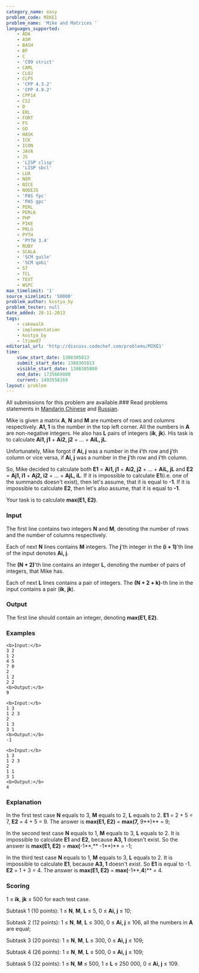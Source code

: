 ```yaml
---
category_name: easy
problem_code: MIKE1
problem_name: 'Mike and Matrices '
languages_supported:
    - ADA
    - ASM
    - BASH
    - BF
    - C
    - 'C99 strict'
    - CAML
    - CLOJ
    - CLPS
    - 'CPP 4.3.2'
    - 'CPP 4.9.2'
    - CPP14
    - CS2
    - D
    - ERL
    - FORT
    - FS
    - GO
    - HASK
    - ICK
    - ICON
    - JAVA
    - JS
    - 'LISP clisp'
    - 'LISP sbcl'
    - LUA
    - NEM
    - NICE
    - NODEJS
    - 'PAS fpc'
    - 'PAS gpc'
    - PERL
    - PERL6
    - PHP
    - PIKE
    - PRLG
    - PYTH
    - 'PYTH 3.4'
    - RUBY
    - SCALA
    - 'SCM guile'
    - 'SCM qobi'
    - ST
    - TCL
    - TEXT
    - WSPC
max_timelimit: '1'
source_sizelimit: '50000'
problem_author: kostya_by
problem_tester: null
date_added: 28-11-2013
tags:
    - cakewalk
    - implementation
    - kostya_by
    - ltime07
editorial_url: 'http://discuss.codechef.com/problems/MIKE1'
time:
    view_start_date: 1388305813
    submit_start_date: 1388305813
    visible_start_date: 1388305800
    end_date: 1735669800
    current: 1493558169
layout: problem
---
```

All submissions for this problem are available.###  Read problems statements in [Mandarin Chinese](http://www.codechef.com/download/translated/LTIME07/mandarin/MIKE1.pdf) and [Russian](http://www.codechef.com/download/translated/LTIME07/russian/MIKE1.pdf).

Mike is given a matrix **A**, **N** and **M** are numbers of rows and columns respectively. **A1, 1** is the number in the top left corner. All the numbers in **A** are non-negative integers. He also has **L** pairs of integers (**ik**, **jk**). His task is to calculate **Ai1, j1** + **Ai2, j2** + ... + **AiL, jL**.

Unfortunately, Mike forgot if **Ai, j** was a number in the **i**'th row and **j**'th column or vice versa, if **Ai, j** was a number in the **j**'th row and **i**'th column.

So, Mike decided to calculate both **E1** = **Ai1, j1** + **Ai2, j2** + ... + **AiL, jL** and **E2** = **Aj1, i1** + **Aj2, i2** + ... + **AjL, iL**. If it is impossible to calculate **E1**(i.e. one of the summands doesn't exist), then let's assume, that it is equal to **-1**. If it is impossible to calculate **E2**, then let's also assume, that it is equal to **-1**.

Your task is to calculate **max(**E1**, **E2**)**.

### Input

The first line contains two integers **N** and **M**, denoting the number of rows and the number of columns respectively.

Each of next **N** lines contains **M** integers. The **j**'th integer in the **(i + 1)**'th line of the input denotes **Ai, j**.

The **(N + 2)**'th line contains an integer **L**, denoting the number of pairs of integers, that Mike has.

Each of next **L** lines contains a pair of integers. The **(N + 2 + k)**-th line in the input contains a pair (**ik**, **jk**).

### Output

The first line should contain an integer, denoting **max(**E1**, **E2**)**.

### Examples

```
<b>Input:</b>
3 2
1 2
4 5
7 0
2
1 2
2 2
<b>Output:</b>
9

```
```
<b>Input:</b>
1 3
1 2 3
2
1 3
3 1
<b>Output:</b>
-1

```
```
<b>Input:</b>
1 3
1 2 3
2
1 1
3 1
<b>Output:</b>
4

```
### Explanation

In the first test case **N** equals to 3, **M** equals to 2, **L** equals to 2. **E1** = 2 + 5 = 7, **E2** = 4 + 5 = 9. The answer is **max(**E1**, **E2**)** = **max(**7**,** 9**)** = 9;

In the second test case **N** equals to 1, **M** equals to 3, **L** equals to 2. It is impossible to calculate **E1** and **E2**, because **A3, 1** doesn't exist. So the answer is **max(**E1**, **E2**)** = **max(**-1**,** -1**)** = -1;

In the third test case **N** equals to 1, **M** equals to 3, **L** equals to 2. It is impossible to calculate **E1**, because **A3, 1** doesn't exist. So **E1** is equal to -1. **E2** = 1 + 3 = 4. The answer is **max(**E1**, **E2**)** = **max(**-1**,**4**)** = 4.

### Scoring

1 ≤ **ik**, **jk** ≤ 500 for each test case.

Subtask 1 (10 points): 1 ≤ **N**, **M**, **L** ≤ 5, 0 ≤ **Ai, j** ≤ 10;

Subtask 2 (12 points): 1 ≤ **N**, **M**, **L** ≤ 300, 0 ≤ **Ai, j** ≤ 106, all the numbers in **A** are equal;

Subtask 3 (20 points): 1 ≤ **N**, **M**, **L** ≤ 300, 0 ≤ **Ai, j** ≤ 109;

Subtask 4 (26 points): 1 ≤ **N**, **M**, **L** ≤ 500, 0 ≤ **Ai, j** ≤ 109;

Subtask 5 (32 points): 1 ≤ **N**, **M** ≤ 500, 1 ≤ **L** ≤ 250 000, 0 ≤ **Ai, j** ≤ 109.